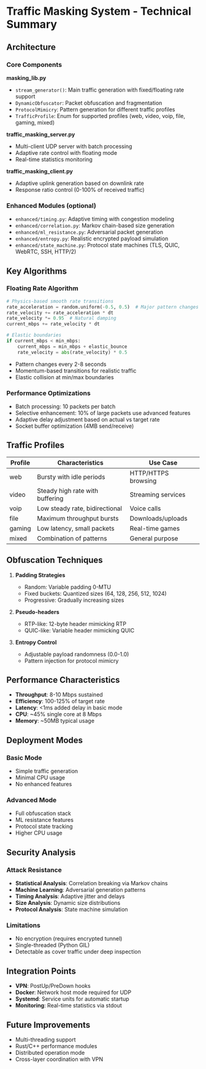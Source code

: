 # Traffic Masking System - Technical Summary

## Architecture

### Core Components

**masking_lib.py**
- `stream_generator()`: Main traffic generation with fixed/floating rate support
- `DynamicObfuscator`: Packet obfuscation and fragmentation
- `ProtocolMimicry`: Pattern generation for different traffic profiles
- `TrafficProfile`: Enum for supported profiles (web, video, voip, file, gaming, mixed)

**traffic_masking_server.py**
- Multi-client UDP server with batch processing
- Adaptive rate control with floating mode
- Real-time statistics monitoring

**traffic_masking_client.py**
- Adaptive uplink generation based on downlink rate
- Response ratio control (0-100% of received traffic)

### Enhanced Modules (optional)
- `enhanced/timing.py`: Adaptive timing with congestion modeling
- `enhanced/correlation.py`: Markov chain-based size generation
- `enhanced/ml_resistance.py`: Adversarial packet generation
- `enhanced/entropy.py`: Realistic encrypted payload simulation
- `enhanced/state_machine.py`: Protocol state machines (TLS, QUIC, WebRTC, SSH, HTTP/2)

## Key Algorithms

### Floating Rate Algorithm
```python
# Physics-based smooth rate transitions
rate_acceleration = random.uniform(-0.5, 0.5)  # Major pattern changes
rate_velocity += rate_acceleration * dt
rate_velocity *= 0.95  # Natural damping
current_mbps += rate_velocity * dt

# Elastic boundaries
if current_mbps < min_mbps:
    current_mbps = min_mbps + elastic_bounce
    rate_velocity = abs(rate_velocity) * 0.5
```

- Pattern changes every 2-8 seconds
- Momentum-based transitions for realistic traffic
- Elastic collision at min/max boundaries

### Performance Optimizations
- Batch processing: 10 packets per batch
- Selective enhancement: 10% of large packets use advanced features
- Adaptive delay adjustment based on actual vs target rate
- Socket buffer optimization (4MB send/receive)

## Traffic Profiles

| Profile | Characteristics | Use Case |
|---------|----------------|----------|
| web | Bursty with idle periods | HTTP/HTTPS browsing |
| video | Steady high rate with buffering | Streaming services |
| voip | Low steady rate, bidirectional | Voice calls |
| file | Maximum throughput bursts | Downloads/uploads |
| gaming | Low latency, small packets | Real-time games |
| mixed | Combination of patterns | General purpose |

## Obfuscation Techniques

1. **Padding Strategies**
   - Random: Variable padding 0-MTU
   - Fixed buckets: Quantized sizes (64, 128, 256, 512, 1024)
   - Progressive: Gradually increasing sizes

2. **Pseudo-headers**
   - RTP-like: 12-byte header mimicking RTP
   - QUIC-like: Variable header mimicking QUIC

3. **Entropy Control**
   - Adjustable payload randomness (0.0-1.0)
   - Pattern injection for protocol mimicry

## Performance Characteristics

- **Throughput**: 8-10 Mbps sustained
- **Efficiency**: 100-125% of target rate
- **Latency**: <1ms added delay in basic mode
- **CPU**: ~45% single core at 8 Mbps
- **Memory**: ~50MB typical usage

## Deployment Modes

### Basic Mode
- Simple traffic generation
- Minimal CPU usage
- No enhanced features

### Advanced Mode
- Full obfuscation stack
- ML resistance features
- Protocol state tracking
- Higher CPU usage

## Security Analysis

### Attack Resistance
- **Statistical Analysis**: Correlation breaking via Markov chains
- **Machine Learning**: Adversarial generation patterns
- **Timing Analysis**: Adaptive jitter and delays
- **Size Analysis**: Dynamic size distributions
- **Protocol Analysis**: State machine simulation

### Limitations
- No encryption (requires encrypted tunnel)
- Single-threaded (Python GIL)
- Detectable as cover traffic under deep inspection

## Integration Points

- **VPN**: PostUp/PreDown hooks
- **Docker**: Network host mode required for UDP
- **Systemd**: Service units for automatic startup
- **Monitoring**: Real-time statistics via stdout

## Future Improvements

- Multi-threading support
- Rust/C++ performance modules
- Distributed operation mode
- Cross-layer coordination with VPN